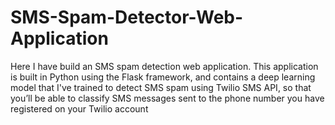 # SMS-Spam-Detector-Web-Application
Here I have build an SMS spam detection web application. This application is built in Python using the Flask framework, and contains a deep learning model that I've trained to detect SMS spam using Twilio SMS API, so that you’ll be able to classify SMS messages sent to the phone number you have registered on your Twilio account

